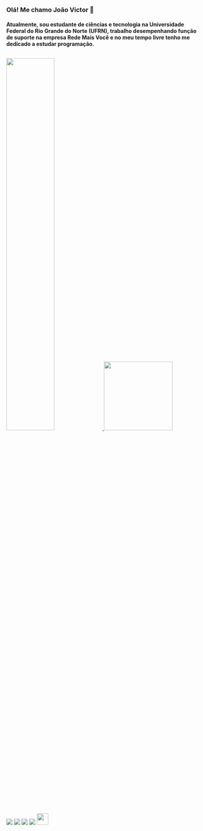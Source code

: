 ### Olá! Me chamo João Victor 👋

#### Atualmente, sou estudante de ciências e tecnologia na Universidade Federal do Rio Grande do Norte (UFRN), trabalho desempenhando função de suporte na empresa Rede Mais Você e no meu tempo livre tenho me dedicado a estudar programação.

  ##
  
<div height="100%">
  <a href="https://github.com/jvsouz4">
  <img height="50%" src="https://github-readme-stats.vercel.app/api?username=jvsouz4&show_icons=true&theme=tokyonight&include_all_commits=true&count_private=true"/>
  <img height="180em" src="https://github-readme-stats.vercel.app/api/top-langs/?username=jvsouz4&layout=compact&langs_count=7&theme=tokyonight"/>  
</div>
  
  ##
  
<div>
   <a href="https://instagram.com/jvsouz4" target="_blank"><img src="https://img.shields.io/badge/-Instagram-%23E4405F?style=for-the-badge&logo=instagram&logoColor=white" target="_blank"></a>
  <a href="mailto:joaovsouz@gmail.com"><img src="https://img.shields.io/badge/-Gmail-%23333?style=for-the-badge&logo=gmail&logoColor=white" target="_blank"></a>
  <a href="https://github.com/jvsouz4"><img src="https://img.shields.io/badge/GitHub-100000?style=for-the-badge&logo=github&logoColor=white" target="_blank"></a>
  <a href="https://www.linkedin.com/in/jvsouz4" target="_blank"><img src="https://img.shields.io/badge/-LinkedIn-%230077B5?style=for-the-badge&logo=linkedin&logoColor=white" target="_blank"></a>
  <a href="https://cursos.alura.com.br/user/jvsouz4"><img style="width: 30px; height:30px" src="https://cursos.alura.com.br/assets/images/alura/favicon.ico" target="_blank"></a>
</div>

